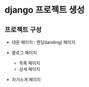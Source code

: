 # django 프로젝트 생성

## 프로젝트 구성

* 대문 페이지 : 랜딩(landing) 페이지

* 블로그 페이지

  * 목록 페이지
  * 상세 페이지

* 자기소개 페이지

  